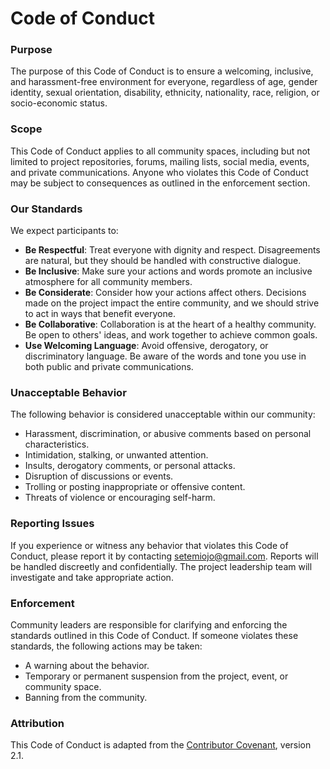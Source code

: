 
# Code of Conduct

### **Purpose**
The purpose of this Code of Conduct is to ensure a welcoming, inclusive, and harassment-free environment for everyone, regardless of age, gender identity, sexual orientation, disability, ethnicity, nationality, race, religion, or socio-economic status.

### **Scope**
This Code of Conduct applies to all community spaces, including but not limited to project repositories, forums, mailing lists, social media, events, and private communications. Anyone who violates this Code of Conduct may be subject to consequences as outlined in the enforcement section.

### **Our Standards**
We expect participants to:
- **Be Respectful**: Treat everyone with dignity and respect. Disagreements are natural, but they should be handled with constructive dialogue.
- **Be Inclusive**: Make sure your actions and words promote an inclusive atmosphere for all community members.
- **Be Considerate**: Consider how your actions affect others. Decisions made on the project impact the entire community, and we should strive to act in ways that benefit everyone.
- **Be Collaborative**: Collaboration is at the heart of a healthy community. Be open to others' ideas, and work together to achieve common goals.
- **Use Welcoming Language**: Avoid offensive, derogatory, or discriminatory language. Be aware of the words and tone you use in both public and private communications.

### **Unacceptable Behavior**
The following behavior is considered unacceptable within our community:
- Harassment, discrimination, or abusive comments based on personal characteristics.
- Intimidation, stalking, or unwanted attention.
- Insults, derogatory comments, or personal attacks.
- Disruption of discussions or events.
- Trolling or posting inappropriate or offensive content.
- Threats of violence or encouraging self-harm.

### **Reporting Issues**
If you experience or witness any behavior that violates this Code of Conduct, please report it by contacting [setemiojo@gmail.com](mailto:setemiojo@gmail.com). Reports will be handled discreetly and confidentially. The project leadership team will investigate and take appropriate action.

### **Enforcement**
Community leaders are responsible for clarifying and enforcing the standards outlined in this Code of Conduct. If someone violates these standards, the following actions may be taken:
- A warning about the behavior.
- Temporary or permanent suspension from the project, event, or community space.
- Banning from the community.

### **Attribution**
This Code of Conduct is adapted from the [Contributor Covenant](https://www.contributor-covenant.org), version 2.1.
